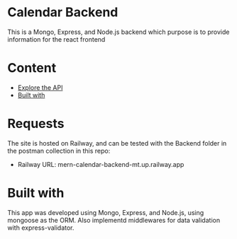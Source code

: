 # Calendar Backend

This is a Mongo, Express, and Node.js backend which purpose is to provide information for the react frontend

# Content

- [Explore the API](#requests)
- [Built with](#built-with)

# Requests

The site is hosted on Railway, and can be tested with the Backend folder in the postman collection in this repo:

- Railway URL: mern-calendar-backend-mt.up.railway.app

# Built with

This app was developed using Mongo, Express, and Node.js, using mongoose as the ORM. Also implementd middlewares for data validation with express-validator.
